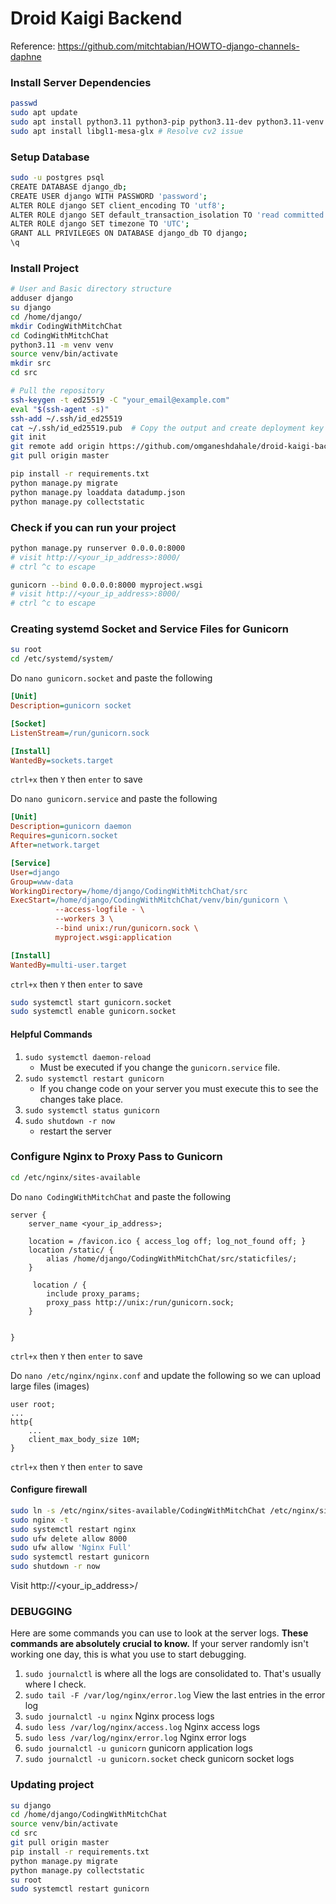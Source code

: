 # Droid Kaigi Backend

Reference: https://github.com/mitchtabian/HOWTO-django-channels-daphne

### Install Server Dependencies
```bash
passwd
sudo apt update
sudo apt install python3.11 python3-pip python3.11-dev python3.11-venv libpq-dev postgresql postgresql-contrib nginx curl git-all
sudo apt install libgl1-mesa-glx # Resolve cv2 issue
```

### Setup Database
```bash
sudo -u postgres psql
CREATE DATABASE django_db;
CREATE USER django WITH PASSWORD 'password';
ALTER ROLE django SET client_encoding TO 'utf8';
ALTER ROLE django SET default_transaction_isolation TO 'read committed';
ALTER ROLE django SET timezone TO 'UTC';
GRANT ALL PRIVILEGES ON DATABASE django_db TO django;
\q
```

### Install Project
```bash
# User and Basic directory structure
adduser django
su django
cd /home/django/
mkdir CodingWithMitchChat
cd CodingWithMitchChat
python3.11 -m venv venv
source venv/bin/activate
mkdir src
cd src

# Pull the repository
ssh-keygen -t ed25519 -C "your_email@example.com"
eval "$(ssh-agent -s)"
ssh-add ~/.ssh/id_ed25519
cat ~/.ssh/id_ed25519.pub  # Copy the output and create deployment key
git init
git remote add origin https://github.com/omganeshdahale/droid-kaigi-backend.git
git pull origin master

pip install -r requirements.txt
python manage.py migrate
python manage.py loaddata datadump.json
python manage.py collectstatic
```

### Check if you can run your project
```bash
python manage.py runserver 0.0.0.0:8000
# visit http://<your_ip_address>:8000/
# ctrl ^c to escape

gunicorn --bind 0.0.0.0:8000 myproject.wsgi
# visit http://<your_ip_address>:8000/
# ctrl ^c to escape
```

### Creating systemd Socket and Service Files for Gunicorn
```bash
su root
cd /etc/systemd/system/
```
Do `nano gunicorn.socket` and paste the following
```ini
[Unit]
Description=gunicorn socket

[Socket]
ListenStream=/run/gunicorn.sock

[Install]
WantedBy=sockets.target
```
`ctrl+x` then `Y` then `enter` to save

Do `nano gunicorn.service` and paste the following
```ini
[Unit]
Description=gunicorn daemon
Requires=gunicorn.socket
After=network.target

[Service]
User=django
Group=www-data
WorkingDirectory=/home/django/CodingWithMitchChat/src
ExecStart=/home/django/CodingWithMitchChat/venv/bin/gunicorn \
          --access-logfile - \
          --workers 3 \
          --bind unix:/run/gunicorn.sock \
          myproject.wsgi:application

[Install]
WantedBy=multi-user.target
```
`ctrl+x` then `Y` then `enter` to save

```bash
sudo systemctl start gunicorn.socket
sudo systemctl enable gunicorn.socket
```

#### Helpful Commands
1. `sudo systemctl daemon-reload`
    - Must be executed if you change the `gunicorn.service` file.
1. `sudo systemctl restart gunicorn`
    - If you change code on your server you must execute this to see the changes take place.
1. `sudo systemctl status gunicorn`
1. `sudo shutdown -r now`
    - restart the server

### Configure Nginx to Proxy Pass to Gunicorn
```bash
cd /etc/nginx/sites-available
```
Do `nano CodingWithMitchChat` and paste the following
```nginx
server {
    server_name <your_ip_address>;

    location = /favicon.ico { access_log off; log_not_found off; }
    location /static/ {
        alias /home/django/CodingWithMitchChat/src/staticfiles/;
    }
    
     location / {
        include proxy_params;
        proxy_pass http://unix:/run/gunicorn.sock;
    }
    

}
```
`ctrl+x` then `Y` then `enter` to save

Do `nano /etc/nginx/nginx.conf` and update the following 
so we can upload large files (images)
```nginx
user root;
...
http{
	...
	client_max_body_size 10M; 
}
```
`ctrl+x` then `Y` then `enter` to save

#### Configure firewall
```bash
sudo ln -s /etc/nginx/sites-available/CodingWithMitchChat /etc/nginx/sites-enabled
sudo nginx -t
sudo systemctl restart nginx
sudo ufw delete allow 8000
sudo ufw allow 'Nginx Full'
sudo systemctl restart gunicorn
sudo shutdown -r now
```
Visit http://<your_ip_address>/

### DEBUGGING
Here are some commands you can use to look at the server logs. **These commands are absolutely crucial to know.** If your server randomly isn't working one day, this is what you use to start debugging.
1. `sudo journalctl` is where all the logs are consolidated to. That's usually where I check.
1. `sudo tail -F /var/log/nginx/error.log` View the last entries in the error log
1. `sudo journalctl -u nginx` Nginx process logs 
1. `sudo less /var/log/nginx/access.log` Nginx access logs
1. `sudo less /var/log/nginx/error.log` Nginx error logs
1. `sudo journalctl -u gunicorn` gunicorn application logs
1. `sudo journalctl -u gunicorn.socket` check gunicorn socket logs

### Updating project
```bash
su django
cd /home/django/CodingWithMitchChat
source venv/bin/activate
cd src
git pull origin master
pip install -r requirements.txt
python manage.py migrate
python manage.py collectstatic
su root
sudo systemctl restart gunicorn
```
